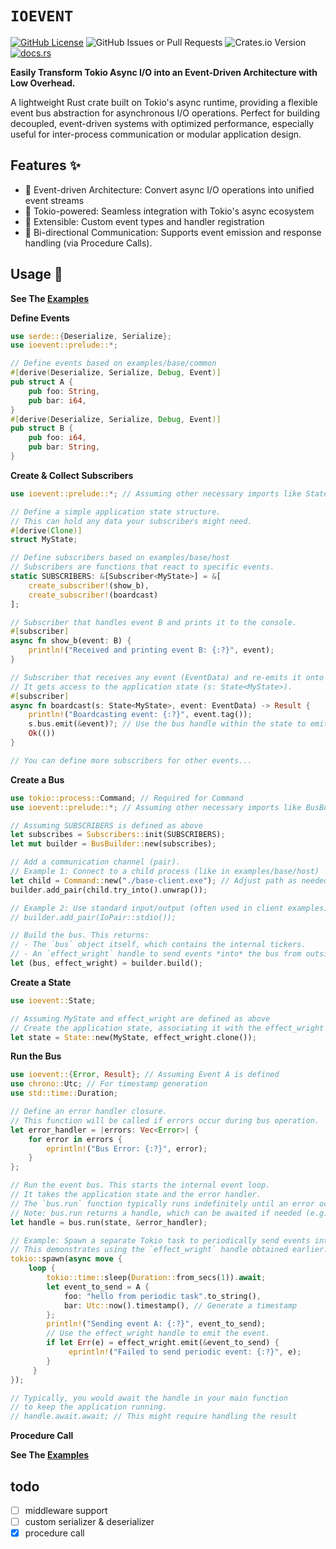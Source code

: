 # `IOEVENT`

[![GitHub License](https://img.shields.io/github/license/BERADQ/ioevent)](https://github.com/BERADQ/ioevent/blob/main/LICENSE)
![GitHub Issues or Pull Requests](https://img.shields.io/github/issues/BERADQ/ioevent)
![Crates.io Version](https://img.shields.io/crates/v/ioevent)
[![docs.rs](https://img.shields.io/docsrs/ioevent)](https://docs.rs/ioevent/latest/ioevent)

**Easily Transform Tokio Async I/O into an Event-Driven Architecture with Low Overhead.**

A lightweight Rust crate built on Tokio's async runtime, providing a flexible event bus abstraction for asynchronous I/O operations. Perfect for building decoupled, event-driven systems with optimized performance, especially useful for inter-process communication or modular application design.

## Features ✨
- 🚀 Event-driven Architecture: Convert async I/O operations into unified event streams
- 🔗 Tokio-powered: Seamless integration with Tokio's async ecosystem
- 🧩 Extensible: Custom event types and handler registration
- 🔄 Bi-directional Communication: Supports event emission and response handling (via Procedure Calls).

## Usage 🚀

**See The [Examples](https://github.com/BERADQ/ioevent/tree/main/examples)**

**Define Events**
```rust
use serde::{Deserialize, Serialize};
use ioevent::prelude::*;

// Define events based on examples/base/common
#[derive(Deserialize, Serialize, Debug, Event)]
pub struct A {
    pub foo: String,
    pub bar: i64,
}
#[derive(Deserialize, Serialize, Debug, Event)]
pub struct B {
    pub foo: i64,
    pub bar: String,
}
```

**Create & Collect Subscribers**
```rust
use ioevent::prelude::*; // Assuming other necessary imports like State, Result, EventData

// Define a simple application state structure.
// This can hold any data your subscribers might need.
#[derive(Clone)]
struct MyState;

// Define subscribers based on examples/base/host
// Subscribers are functions that react to specific events.
static SUBSCRIBERS: &[Subscriber<MyState>] = &[
    create_subscriber!(show_b),
    create_subscriber!(boardcast)
];

// Subscriber that handles event B and prints it to the console.
#[subscriber]
async fn show_b(event: B) {
    println!("Received and printing event B: {:?}", event);
}

// Subscriber that receives any event (EventData) and re-emits it onto the bus.
// It gets access to the application state (s: State<MyState>).
#[subscriber]
async fn boardcast(s: State<MyState>, event: EventData) -> Result {
    println!("Boardcasting event: {:?}", event.tag());
    s.bus.emit(&event)?; // Use the bus handle within the state to emit.
    Ok(())
}

// You can define more subscribers for other events...
```

**Create a Bus**
```rust
use tokio::process::Command; // Required for Command
use ioevent::prelude::*; // Assuming other necessary imports like BusBuilder, IoPair

// Assuming SUBSCRIBERS is defined as above
let subscribes = Subscribers::init(SUBSCRIBERS);
let mut builder = BusBuilder::new(subscribes);

// Add a communication channel (pair).
// Example 1: Connect to a child process (like in examples/base/host)
let child = Command::new("./base-client.exe"); // Adjust path as needed
builder.add_pair(child.try_into().unwrap());

// Example 2: Use standard input/output (often used in client examples)
// builder.add_pair(IoPair::stdio());

// Build the bus. This returns:
// - The `bus` object itself, which contains the internal tickers.
// - An `effect_wright` handle to send events *into* the bus from outside the subscribers.
let (bus, effect_wright) = builder.build();
```

**Create a State**
```rust
use ioevent::State;

// Assuming MyState and effect_wright are defined as above
// Create the application state, associating it with the effect_wright handle.
let state = State::new(MyState, effect_wright.clone());
```

**Run the Bus**
```rust
use ioevent::{Error, Result}; // Assuming Event A is defined
use chrono::Utc; // For timestamp generation
use std::time::Duration;

// Define an error handler closure.
// This function will be called if errors occur during bus operation.
let error_handler = |errors: Vec<Error>| {
    for error in errors {
        eprintln!("Bus Error: {:?}", error);
    }
};

// Run the event bus. This starts the internal event loop.
// It takes the application state and the error handler.
// The `bus.run` function typically runs indefinitely until an error occurs or the process exits.
// Note: bus.run returns a handle, which can be awaited if needed (e.g., in main).
let handle = bus.run(state, &error_handler);

// Example: Spawn a separate Tokio task to periodically send events into the bus.
// This demonstrates using the `effect_wright` handle obtained earlier.
tokio::spawn(async move {
    loop {
        tokio::time::sleep(Duration::from_secs(1)).await;
        let event_to_send = A {
            foo: "hello from periodic task".to_string(),
            bar: Utc::now().timestamp(), // Generate a timestamp
        };
        println!("Sending event A: {:?}", event_to_send);
        // Use the effect_wright handle to emit the event.
        if let Err(e) = effect_wright.emit(&event_to_send) {
             eprintln!("Failed to send periodic event: {:?}", e);
        }
     }
});

// Typically, you would await the handle in your main function
// to keep the application running.
// handle.await.await; // This might require handling the result
```

**Procedure Call**

**See The [Examples](https://github.com/BERADQ/ioevent/tree/main/examples/rpc)**

## todo
- [ ] middleware support
- [ ] custom serializer & deserializer
- [x] procedure call